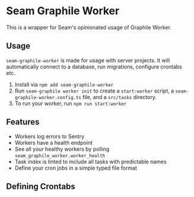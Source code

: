 # Seam Graphile Worker

This is a wrapper for Seam's opinionated usage of Graphile Worker.

## Usage

`seam-graphile-worker` is made for usage with server projects. It will automatically connect
to a database, run migrations, configure crontabs etc.

1. Install via `npm add seam-graphile-worker`
2. Run `seam-graphile worker init` to create a `start:worker` script, a `seam-graphile-worker.config.ts` file, and a `src/tasks` directory.
3. To run your worker, run `npm run start:worker`

## Features

- Workers log errors to Sentry
- Workers have a health endpoint
- See all your healthy workers by polling `seam_graphile_worker.worker_health`
- Task index is linted to include all tasks with predictable names
- Define your cron jobs in a simple typed file format

## Defining Crontabs
